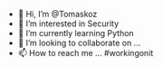 - 👋 Hi, I’m @Tomaskoz
- 👀 I’m interested in Security 
- 🌱 I’m currently learning Python
- 💞️ I’m looking to collaborate on ...
- 📫 How to reach me ... #workingonit
